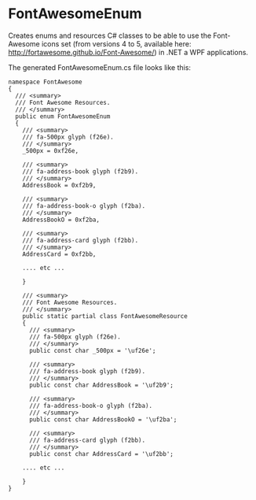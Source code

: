 # FontAwesomeEnum
Creates enums and resources C# classes to be able to use the Font-Awesome icons set (from versions 4 to 5, available here: http://fortawesome.github.io/Font-Awesome/) in .NET a WPF applications.

The generated FontAwesomeEnum.cs file looks like this:

    namespace FontAwesome
    {
      /// <summary>
      /// Font Awesome Resources.
      /// </summary>
      public enum FontAwesomeEnum
      {
        /// <summary>
        /// fa-500px glyph (f26e).
        /// </summary>
        _500px = 0xf26e,

        /// <summary>
        /// fa-address-book glyph (f2b9).
        /// </summary>
        AddressBook = 0xf2b9,

        /// <summary>
        /// fa-address-book-o glyph (f2ba).
        /// </summary>
        AddressBookO = 0xf2ba,

        /// <summary>
        /// fa-address-card glyph (f2bb).
        /// </summary>
        AddressCard = 0xf2bb,
        
        .... etc ...
        
        }
        
        /// <summary>
        /// Font Awesome Resources.
        /// </summary>
        public static partial class FontAwesomeResource
        {
          /// <summary>
          /// fa-500px glyph (f26e).
          /// </summary>
          public const char _500px = '\uf26e';

          /// <summary>
          /// fa-address-book glyph (f2b9).
          /// </summary>
          public const char AddressBook = '\uf2b9';

          /// <summary>
          /// fa-address-book-o glyph (f2ba).
          /// </summary>
          public const char AddressBookO = '\uf2ba';

          /// <summary>
          /// fa-address-card glyph (f2bb).
          /// </summary>
          public const char AddressCard = '\uf2bb';
          
        .... etc ...
        
        }
    }
